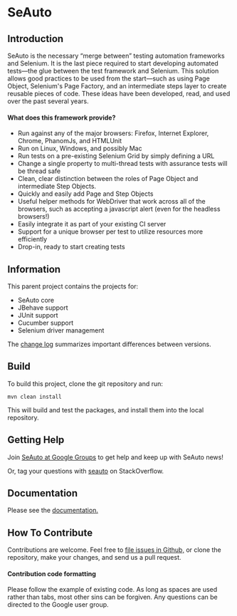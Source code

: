 # SeAuto

Introduction
------
SeAuto is the necessary “merge between” testing automation frameworks and 
Selenium. It is the last piece required to start developing automated 
tests&mdash;the glue between the test framework and Selenium. This solution 
allows good practices to be used from the start&mdash;such as using Page 
Object, Selenium's Page Factory, and an intermediate steps layer to create 
reusable pieces of code. These ideas have been developed, read, and used over 
the past several years.


#### What does this framework provide?

* Run against any of the major browsers: Firefox, Internet Explorer, Chrome, PhanomJs, and HTMLUnit
* Run on Linux, Windows, and possibly Mac
* Run tests on a pre-existing Selenium Grid by simply defining a URL
* Change a single property to multi-thread tests with assurance tests will be thread safe
* Clean, clear distinction between the roles of Page Object and intermediate Step Objects.
* Quickly and easily add Page and Step Objects
* Useful helper methods for WebDriver that work across all of the browsers, such as accepting a javascript alert (even for the headless browsers!)
* Easily integrate it as part of your existing CI server
* Support for a unique browser per test to utilize resources more efficiently
* Drop-in, ready to start creating tests

Information
------

This parent project contains the projects for:
* SeAuto core
* JBehave support
* JUnit support
* Cucumber support
* Selenium driver management

The [change log](CHANGELOG.md) summarizes important differences between 
versions. 

Build
------

To build this project, clone the git repository and run:

`mvn clean install`

This will build and test the packages, and install them into the local 
repository.

Getting Help
------------

Join [SeAuto at Google Groups](https://groups.google.com/forum/#!forum/seauto)
to get help and keep up with SeAuto news!

Or, tag your questions with 
[seauto](http://stackoverflow.com/questions/tagged/seauto) on StackOverflow.

Documentation
------
Please see the [documentation.](//partnet.github.io/seauto/)


How To Contribute
------
Contributions are welcome. Feel free to [file issues in 
Github,](//github.com/partnet/seauto/issues) or clone the repository, make 
your changes, and send us a pull request.

#### Contribution code formatting
Please follow the example of existing code. As long as spaces are used rather 
than tabs, most other sins can be forgiven. Any questions can be directed to 
the Google user group.




